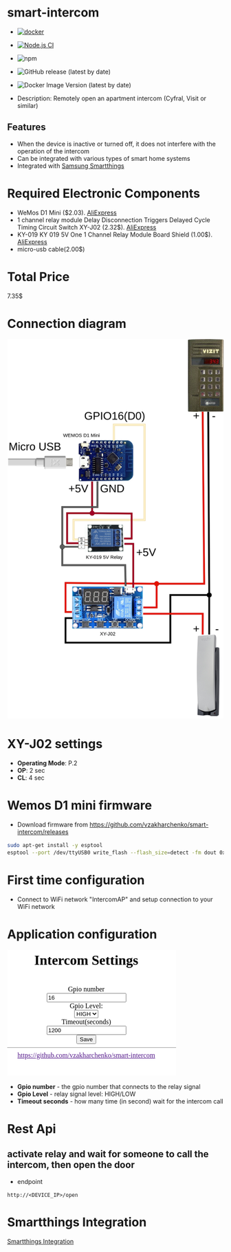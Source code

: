 # smart-intercom

- [![docker](https://github.com/vzakharchenko/smart-intercom/actions/workflows/docker.yml/badge.svg)](https://github.com/vzakharchenko/smart-intercom/actions/workflows/docker.yml)
- [![Node.js CI](https://github.com/vzakharchenko/smart-intercom/actions/workflows/node.yml/badge.svg)](https://github.com/vzakharchenko/smart-intercom/actions/workflows/node.yml)
- ![npm](https://img.shields.io/npm/v/intercom-server?label=intercom-server)
- ![GitHub release (latest by date)](https://img.shields.io/github/v/release/vzakharchenko/smart-intercom?style=for-the-badge)
- ![Docker Image Version (latest by date)](https://img.shields.io/docker/v/vassio/smartthings-intercom?arch=amd64&label=Docker)

- Description: Remotely open an apartment intercom (Cyfral, Visit or similar)

## Features
 - When the device is inactive or turned off, it does not interfere with the operation of the intercom
 - Can be integrated with various types of smart home systems
 - Integrated with [Samsung Smartthings](./smartthings-intercom)

# Required Electronic Components
 - WeMos D1 Mini ($2.03). [AliExpress](https://aliexpress.com/item/32630518881.html?sku_id=12000018628049611&spm=a2g2w.productlist.0.0.33f717d28p4yT3)
 - 1 channel relay module Delay Disconnection Triggers Delayed Cycle Timing Circuit Switch XY-J02 (2.32$). [AliExpress](https://aliexpress.com/item/4000372163113.html?sku_id=10000001523783321&spm=a2g2w.productlist.0.0.232c5991ZEe6Ny)
 - KY-019 KY 019 5V One 1 Channel Relay Module Board Shield (1.00$). [AliExpress](https://aliexpress.com/item/32727785341.html?sku_id=61353464595&spm=a2g2w.productlist.0.0.67815f4bxXi0ot)
 - micro-usb cable(2.00$)
# Total Price
 7.35$

# Connection diagram
![](/docs/intercom.drawio.png)

# XY-J02 settings
- **Operating Mode**: P.2
- **OP**: 2 sec
- **CL**: 4 sec

# Wemos D1 mini firmware

- Download firmware from https://github.com/vzakharchenko/smart-intercom/releases
```bash
sudo apt-get install -y esptool
esptool --port /dev/ttyUSB0 write_flash --flash_size=detect -fm dout 0x0 intercom.ino.d1_mini.bin
```

# First time configuration
- Connect to WiFi network "IntercomAP" and setup connection to your WiFi network

# Application configuration
![](./docs/intercom19.png)
- **Gpio number** - the gpio number that connects to the relay signal
- **Gpio Level** - relay signal level: HIGH/LOW
- **Timeout seconds** - how many time (in second) wait for the intercom call

# Rest Api
## activate relay and wait for someone to call the intercom, then open the door
- endpoint
```
http://<DEVICE_IP>/open
```

# Smartthings Integration
 [Smartthings Integration](./smartthings-intercom)




